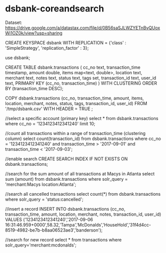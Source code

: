 # dsbank-coreandsearch

Dataset: https://drive.google.com/a/datastax.com/file/d/0B56saSJLWZYETnBvQUoxWi1OZ0k/view?usp=sharing

CREATE KEYSPACE dsbank WITH REPLICATION = {'class' : 'SimpleStrategy', 'replication_factor' : 3};

use dsbank;

CREATE TABLE dsbank.transactions (
    cc_no text,
    transaction_time timestamp,
    amount double,
    items map<text, double>,
    location text,
    merchant text,
    notes text,
    status text,
    tags set<text>,
    transaction_id text,
    user_id text,
    PRIMARY KEY (cc_no, transaction_time)
) WITH CLUSTERING ORDER BY (transaction_time DESC);

COPY dsbank.transactions (cc_no, transaction_time, amount, items, location, merchant, notes, status, tags, transaction_id, user_id) FROM '/tmp/dsbank.csv' WITH HEADER = TRUE ;

//select a specific account (primary key)
select * from dsbank.transactions where cc_no = '1234123412341240' limit 10;

//count all transactions within a range of transaction_time (clustering column)
select count(transaction_id) from dsbank.transactions where cc_no = '1234123412341240' and transaction_time > '2017-09-01' and transaction_time < '2017-09-03';

//enable search
CREATE SEARCH INDEX IF NOT EXISTS ON dsbank.transactions;

//search for the sum amount of all transactions at Macys in Atlanta
select sum (amount) from dsbank.transactions where solr_query = 'merchant:Macys location:Atlanta';

//search all cancelled transactions
select count(*) from dsbank.transactions where solr_query = 'status:cancelled';

//insert a record
INSERT INTO dsbank.transactions (cc_no, transaction_time, amount, location, merchant, notes, transaction_id, user_id)
  VALUES ('1234123412341240','2017-09-06 16:31:46.959+0000',58.32,'Tampa','McDonalds','HouseHold','31f4d4cc-8519-4982-be7b-b8aa06523ae3','banderson');

//search for new record
select * from transactions where solr_query='merchant:mcdonalds';










